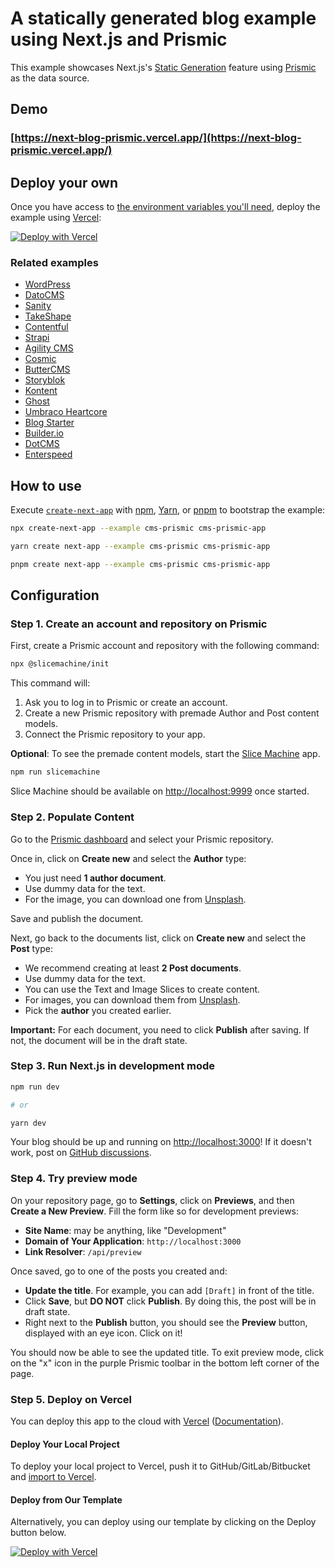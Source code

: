 # A statically generated blog example using Next.js and Prismic

This example showcases Next.js's [Static Generation](https://nextjs.org/docs/basic-features/pages) feature using [Prismic](https://prismic.io/) as the data source.

## Demo

### [https://next-blog-prismic.vercel.app/](https://next-blog-prismic.vercel.app/)

## Deploy your own

Once you have access to [the environment variables you'll need](#step-5-set-up-environment-variables), deploy the example using [Vercel](https://vercel.com?utm_source=github&utm_medium=readme&utm_campaign=next-example):

[![Deploy with Vercel](https://vercel.com/button)](https://vercel.com/new/git/external?repository-url=https://github.com/vercel/next.js/tree/canary/examples/cms-prismic&project-name=cms-prismic&repository-name=cms-prismic&env=PRISMIC_API_TOKEN,PRISMIC_REPOSITORY_NAME&envDescription=Required%20to%20connect%20the%20app%20with%20Prismic&envLink=https://vercel.link/cms-prismic-env)

### Related examples

- [WordPress](/examples/cms-wordpress)
- [DatoCMS](/examples/cms-datocms)
- [Sanity](/examples/cms-sanity)
- [TakeShape](/examples/cms-takeshape)
- [Contentful](/examples/cms-contentful)
- [Strapi](/examples/cms-strapi)
- [Agility CMS](/examples/cms-agilitycms)
- [Cosmic](/examples/cms-cosmic)
- [ButterCMS](/examples/cms-buttercms)
- [Storyblok](/examples/cms-storyblok)
- [Kontent](/examples/cms-kontent)
- [Ghost](/examples/cms-ghost)
- [Umbraco Heartcore](/examples/cms-umbraco-heartcore)
- [Blog Starter](/examples/blog-starter)
- [Builder.io](/examples/cms-builder-io)
- [DotCMS](/examples/cms-dotcms)
- [Enterspeed](/examples/cms-enterspeed)

## How to use

Execute [`create-next-app`](https://github.com/vercel/next.js/tree/canary/packages/create-next-app) with [npm](https://docs.npmjs.com/cli/init), [Yarn](https://yarnpkg.com/lang/en/docs/cli/create/), or [pnpm](https://pnpm.io) to bootstrap the example:

```bash
npx create-next-app --example cms-prismic cms-prismic-app
```

```bash
yarn create next-app --example cms-prismic cms-prismic-app
```

```bash
pnpm create next-app --example cms-prismic cms-prismic-app
```

## Configuration

### Step 1. Create an account and repository on Prismic

First, create a Prismic account and repository with the following command:

```sh
npx @slicemachine/init
```

This command will:

1. Ask you to log in to Prismic or create an account.
2. Create a new Prismic repository with premade Author and Post content models.
3. Connect the Prismic repository to your app.

**Optional**: To see the premade content models, start the [Slice Machine](https://prismic.io/docs/technologies/slice-machine) app.

```sh
npm run slicemachine
```

Slice Machine should be available on <http://localhost:9999> once started.

### Step 2. Populate Content

Go to the [Prismic dashboard](https://prismic.io/dashboard) and select your Prismic repository.

Once in, click on **Create new** and select the **Author** type:

- You just need **1 author document**.
- Use dummy data for the text.
- For the image, you can download one from [Unsplash](https://unsplash.com/).

Save and publish the document.

Next, go back to the documents list, click on **Create new** and select the **Post** type:

- We recommend creating at least **2 Post documents**.
- Use dummy data for the text.
- You can use the Text and Image Slices to create content.
- For images, you can download them from [Unsplash](https://unsplash.com/).
- Pick the **author** you created earlier.

**Important:** For each document, you need to click **Publish** after saving. If not, the document will be in the draft state.

### Step 3. Run Next.js in development mode

```bash
npm run dev

# or

yarn dev
```

Your blog should be up and running on [http://localhost:3000](http://localhost:3000)! If it doesn't work, post on [GitHub discussions](https://github.com/vercel/next.js/discussions).

### Step 4. Try preview mode

On your repository page, go to **Settings**, click on **Previews**, and then **Create a New Preview**. Fill the form like so for development previews:

- **Site Name**: may be anything, like "Development"
- **Domain of Your Application**: `http://localhost:3000`
- **Link Resolver**: `/api/preview`

Once saved, go to one of the posts you created and:

- **Update the title**. For example, you can add `[Draft]` in front of the title.
- Click **Save**, but **DO NOT** click **Publish**. By doing this, the post will be in draft state.
- Right next to the **Publish** button, you should see the **Preview** button, displayed with an eye icon. Click on it!

You should now be able to see the updated title. To exit preview mode, click on the "x" icon in the purple Prismic toolbar in the bottom left corner of the page.

### Step 5. Deploy on Vercel

You can deploy this app to the cloud with [Vercel](https://vercel.com?utm_source=github&utm_medium=readme&utm_campaign=next-example) ([Documentation](https://nextjs.org/docs/deployment)).

#### Deploy Your Local Project

To deploy your local project to Vercel, push it to GitHub/GitLab/Bitbucket and [import to Vercel](https://vercel.com/new?utm_source=github&utm_medium=readme&utm_campaign=next-example).

#### Deploy from Our Template

Alternatively, you can deploy using our template by clicking on the Deploy button below.

[![Deploy with Vercel](https://vercel.com/button)](https://vercel.com/new/git/external?repository-url=https://github.com/vercel/next.js/tree/canary/examples/cms-prismic&project-name=cms-prismic)
